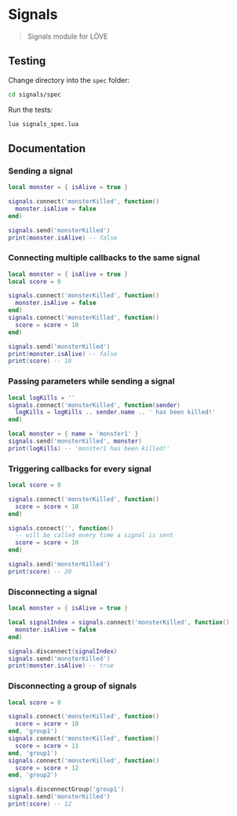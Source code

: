 # Signals

> Signals module for LÖVE

## Testing

Change directory into the `spec` folder:

```sh
cd signals/spec
```

Run the tests:

```sh
lua signals_spec.lua
```

## Documentation

### Sending a signal

```lua
local monster = { isAlive = true }

signals.connect('monsterKilled', function()
  monster.isAlive = false
end)

signals.send('monsterKilled')
print(monster.isAlive) -- false
```

### Connecting multiple callbacks to the same signal

```lua
local monster = { isAlive = true }
local score = 0

signals.connect('monsterKilled', function()
  monster.isAlive = false
end)
signals.connect('monsterKilled', function()
  score = score + 10
end)

signals.send('monsterKilled')
print(monster.isAlive) -- false
print(score) -- 10
```

### Passing parameters while sending a signal

```lua
local logKills = ''
signals.connect('monsterKilled', function(sender)
  logKills = logKills .. sender.name .. ' has been killed!'
end)

local monster = { name = 'monster1' }
signals.send('monsterKilled', monster)
print(logKills) -- 'monster1 has been killed!'
```

### Triggering callbacks for every signal

```lua
local score = 0

signals.connect('monsterKilled', function()
  score = score + 10
end)

signals.connect('', function()
  -- will be called every time a signal is sent
  score = score + 10
end)

signals.send('monsterKilled')
print(score) -- 20
```

### Disconnecting a signal

```lua
local monster = { isAlive = true }

local signalIndex = signals.connect('monsterKilled', function()
  monster.isAlive = false
end)

signals.disconnect(signalIndex)
signals.send('monsterKilled')
print(monster.isAlive) -- true
```

### Disconnecting a group of signals

```lua
local score = 0

signals.connect('monsterKilled', function()
  score = score + 10
end, 'group1')
signals.connect('monsterKilled', function()
  score = score + 11
end, 'group1')
signals.connect('monsterKilled', function()
  score = score + 12
end, 'group2')

signals.disconnectGroup('group1')
signals.send('monsterKilled')
print(score) -- 12
```
